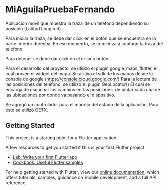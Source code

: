 # MiAguilaPruebaFernando
Aplicacion movil que muestra la traza de un teléfono dependiendo su posición (Latitud Longitud)

Para iniciar la traza, se debe dar click en el botón que se encuentra en la parte inferior derecha.
En ese momento, se comienza a capturar la traza del teléfono.

Para detener se debe dar click en el mismo botón.

Para el desarrollo del proyecto, se utilizo el plugin google_maps_flutter, el cual provee el widget del mapa.
Se activo el sdk de los mapas desde la consola de google (https://console.cloud.google.com/)
Para la lectura de las posiciones del teléfono, se utilizó el plugin GeoLocator() El cual se encarga de escuchar los cambios en las posiciones, de pintar cada una de las ubicaciones por donde va pasando el dispositivo.

Se agregó un controlador para el manejo del estado de la aplicación. Para esto se utilizó GETX.

## Getting Started

This project is a starting point for a Flutter application.

A few resources to get you started if this is your first Flutter project:

- [Lab: Write your first Flutter app](https://flutter.dev/docs/get-started/codelab)
- [Cookbook: Useful Flutter samples](https://flutter.dev/docs/cookbook)

For help getting started with Flutter, view our
[online documentation](https://flutter.dev/docs), which offers tutorials,
samples, guidance on mobile development, and a full API reference.
